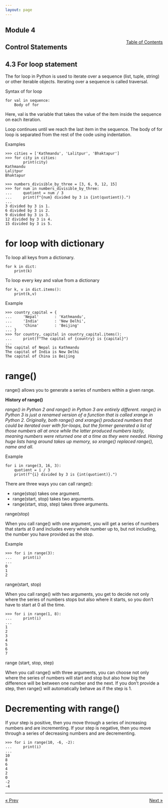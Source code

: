```yaml
---
layout: page
---
```


## Module 4

<a href="../../../toc" style="float: right;" target="_blank">Table of Contents</a>

## Control Statements

## 4.3 For loop statement

The for loop in Python is used to iterate over a sequence (list, tuple, string) or other iterable objects. Iterating over a sequence is called traversal.

Syntax of for loop

    for val in sequence:
	    Body of for

Here, val is the variable that takes the value of the item inside the sequence on each iteration.

Loop continues until we reach the last item in the sequence. The body of for loop is separated from the rest of the code using indentation.

Examples

    >>> cities = ['Kathmandu', 'Lalitpur', 'Bhaktapur']
    >>> for city in cities:
            print(city)
    Kathmandu
    Lalitpur
    Bhaktapur

    >>> numbers_divisible_by_three = [3, 6, 9, 12, 15]
    >>> for num in numbers_divisible_by_three:
    ...     quotient = num / 3
    ...     print(f"{num} divided by 3 is {int(quotient)}.")
    ...
    3 divided by 3 is 1.
    6 divided by 3 is 2.
    9 divided by 3 is 3.
    12 divided by 3 is 4.
    15 divided by 3 is 5.

# for loop with dictionary

To loop all keys from a dictionary.

    for k in dict:
	    print(k)

To loop every key and value from a dictionary

    for k, v in dict.items():
	    print(k,v)

Example

    >>> country_capital = {
    ...     'Nepal'       : 'Kathmandu',
    ...     'India'       : 'New Delhi',
    ...     'China'       : 'Beijing'
    ... }
    >>> for country, capital in country_capital.items():
    ...     print(f"The capital of {country} is {capital}")
    ...
    The capital of Nepal is Kathmandu
    The capital of India is New Delhi
    The capital of China is Beijing

# range()

range() allows you to generate a series of numbers within a given range. 

<b>History of range()</b>

<em>
range() in Python 2 and range() in Python 3 are entirely different. range() in Python 3 is just a renamed version of a function that is called xrange in Python 2.
</em>
<em>
Originally, both range() and xrange() produced numbers that could be iterated over with for-loops, but the former generated a list of those numbers all at once while the latter produced numbers lazily, meaning numbers were returned one at a time as they were needed.
</em>
<em>
Having huge lists hang around takes up memory, so xrange() replaced range(), name and all.
</em>

Example

    for i in range(3, 16, 3):
        quotient = i / 3
        print(f"{i} divided by 3 is {int(quotient)}.")

There are three ways you can call range():

* range(stop) takes one argument.
* range(start, stop) takes two arguments.
* range(start, stop, step) takes three arguments.

range(stop)

When you call range() with one argument, you will get a series of numbers that starts at 0 and includes every whole number up to, but not including, the number you have provided as the stop.

Example

    >>> for i in range(3):
    ...     print(i)
    ...
    0
    1
    2

range(start, stop)

When you call range() with two arguments, you get to decide not only where the series of numbers stops but also where it starts, so you don’t have to start at 0 all the time. 

    >>> for i in range(1, 8):
    ...     print(i)
    ...
    1
    2
    3
    4
    5
    6
    7


range (start, stop, step)

When you call range() with three arguments, you can choose not only where the series of numbers will start and stop but also how big the difference will be between one number and the next. If you don’t provide a step, then range() will automatically behave as if the step is 1.

# Decrementing with range()

If your step is positive, then you move through a series of increasing numbers and are incrementing. If your step is negative, then you move through a series of decreasing numbers and are decrementing. 

    >>> for i in range(10, -6, -2):
    ...     print(i)
    ...
    10
    8
    6
    4
    2
    0
    -2
    -4


<hr>
<a href="../while-statement" style="float:left;"> &laquo; Prev </a>
<a href="/" style="float:right;"> Next &raquo; </a>